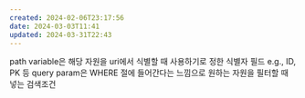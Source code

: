 ```yaml
---
created: 2024-02-06T23:17:56
date: 2024-03-03T11:41
updated: 2024-03-31T22:43
---
```

path variable은 해당 자원을 uri에서 식별할 때 사용하기로 정한 식별자 필드 e.g., ID, PK 등
query param은 WHERE 절에 들어간다는 느낌으로 원하는 자원을 필터할 때 넣는 검색조건